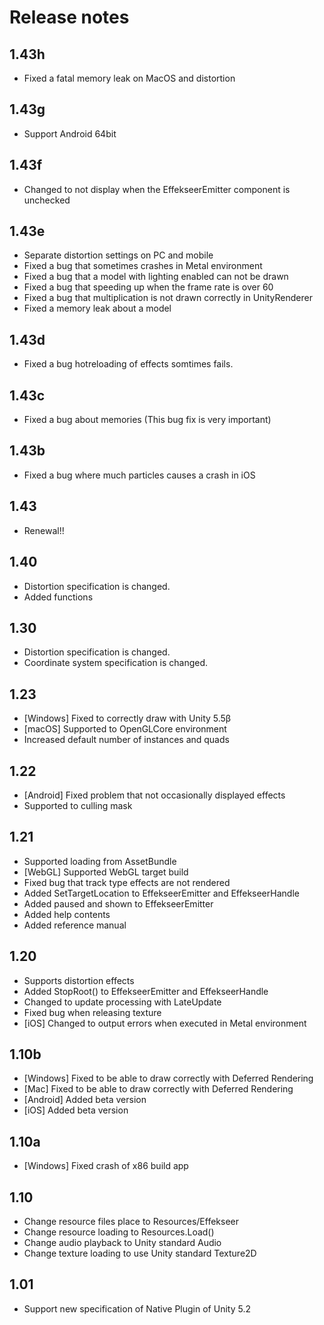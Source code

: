 ﻿# Release notes

## 1.43h

- Fixed a fatal memory leak on MacOS and distortion

## 1.43g

- Support Android 64bit

## 1.43f

- Changed to not display when the EffekseerEmitter component is unchecked

## 1.43e

- Separate distortion settings on PC and mobile
- Fixed a bug that sometimes crashes in Metal environment
- Fixed a bug that a model with lighting enabled can not be drawn
- Fixed a bug that speeding up when the frame rate is over 60
- Fixed a bug that multiplication is not drawn correctly in UnityRenderer
- Fixed a memory leak about a model

## 1.43d

- Fixed a bug hotreloading of effects somtimes fails.

## 1.43c

- Fixed a bug about memories (This bug fix is very important)

## 1.43b

- Fixed a bug where much particles causes a crash in iOS

## 1.43
- Renewal!!

## 1.40
- Distortion specification is changed.
- Added functions

## 1.30
- Distortion specification is changed.
- Coordinate system specification is changed.

## 1.23
- [Windows] Fixed to correctly draw with Unity 5.5β
- [macOS] Supported to OpenGLCore environment
- Increased default number of instances and quads

## 1.22
- [Android] Fixed problem that not occasionally displayed effects
- Supported to culling mask

## 1.21
- Supported loading from AssetBundle
- [WebGL] Supported WebGL target build
- Fixed bug that track type effects are not rendered
- Added SetTargetLocation to EffekseerEmitter and EffekseerHandle
- Added paused and shown to EffekseerEmitter
- Added help contents
- Added reference manual

## 1.20
- Supports distortion effects
- Added StopRoot() to EffekseerEmitter and EffekseerHandle
- Changed to update processing with LateUpdate
- Fixed bug when releasing texture
- [iOS] Changed to output errors when executed in Metal environment

## 1.10b
- [Windows] Fixed to be able to draw correctly with Deferred Rendering
- [Mac] Fixed to be able to draw correctly with Deferred Rendering
- [Android] Added beta version
- [iOS] Added beta version

## 1.10a
- [Windows] Fixed crash of x86 build app

## 1.10
- Change resource files place to Resources/Effekseer
- Change resource loading to Resources.Load()
- Change audio playback to Unity standard Audio
- Change texture loading to use Unity standard Texture2D

## 1.01
- Support new specification of Native Plugin of Unity 5.2
